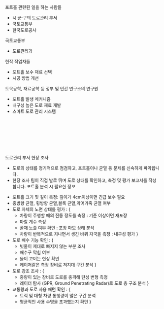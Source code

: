 포트홀 관련된 일을 하는 사람들
- 시·군·구의 도로관리 부서
- 국토교통부
- 한국도로공사

국토교통부
- 도로관리과

현작 작업자들
* 포트홀 보수 재료 선택
* 시공 방법 개선


토목공학, 재료공학 등 정부 및 민간 연구소의 연구원
* 포트홀 발생 메커니즘
* 내구성 높은 도로 재료 개발
* 스마트 도로 관리 시스템

<br>
<br>
<br>
<br>
<br>
<br>

도로관리 부서
현장 조사
- 도로의 상태를 정기적으로 점검하고, 포트홀이나 균열 등 문제를 신속하게 파악합니다.
- 현장 조사 팀이 직접 발로 뛰며 도로 상태를 확인하고, 측정 및 평가 보고서를 작성합니다.
포트홀 분석 시 필요한 정보
* 포트홀 크기 및 깊이 측정: 깊이가 4cm이상이면 긴급 보수 필요
* 종방향 균열, 횡방향 균열,블록 균열,악어가죽 균열 여부
* 도로 자체의 노면 상태를 평가 : {
	*  차량이 주행할 때의 진동 정도를 측정 : 기준 이상이면 재포장
	* 마찰 계수 측정
	* 골재 노출 여부 확인 : 포장 마모 상태 분석
	* 차량이 반복적으로 지나면서 생긴 바퀴 자국을 측정 : 내구성 평가
  }
* 도로 배수 기능 확인 : {
	* 빗물이 제대로 빠지지 않는 부분 조사
	* 배수구 막힘 여부
	* 물이 고이는 현상 확인
	* 레이저같은 측정 장비로 저지대 구간 분석
  }
* 도로 강조 조사 : {
	* 중량이 있는 장비로 도로를 충격해 탄성 변형 측정
	* 레이더 탐사 (GPR, Ground Penetrating Radar)로 도로 층 구조 분석
  }
* 교통량과 도로 사용 패턴 확인 : {
	* 트럭 및 대형 차량 통행량이 많은 구간 분석
	* 평균적인 사용 수명을 초과했는지 확인
  }
